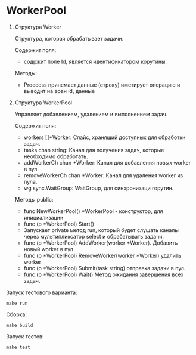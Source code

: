 # WorkerPool

1. Структура Worker

    Структура, которая обрабатывает задачи.
    
    Содержит поля:
    - содржит поле Id, является идентификатором корутины.
    
    Методы: 
    - Proccess принемает данные (строку) иметирует операцию и выводит на эран id, данные

2. Структура WorkerPool

    Управляет добавлением, удалением и выполнением задач.
    
    Содержит поля:
    - workers []*Worker: Слайс, хранящий доступных для обработки задач.
    - tasks chan string: Канал для получения задач, которые необходимо обработать.
    - addWorkerCh chan *Worker: Канал для добавления новых worker в пул.
    - removeWorkerCh chan *Worker: Канал для удаления worker из пула.
    - wg sync.WaitGroup: WaitGroup, для синхронизаци горутин.

    Методы public: 
    - func NewWorkerPool() *WorkerPool - конструктор, для инициализации
    - func (p *WorkerPool) Start()
    - Запускает private метод run, который будет слушать каналы через мультипликсатор select и обрабатывать задачи. 
    - func (p *WorkerPool) AddWorker(worker *Worker). Добавить новый worker в пул 
    - func (p *WorkerPool) RemoveWorker(worker *Worker) удалить worker 
    - func (p *WorkerPool) Submit(task string) отправка задачи в пул. 
    - func (p *WorkerPool) Wait() Метод ожидания завершения всех задач. 


Запуск тестового варианта:
    
    make run

Сборка:

    make build

Запуск тестов:

    make test
